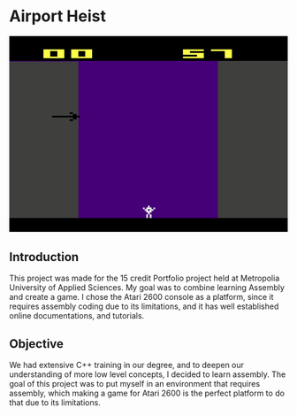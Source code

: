 # Airport Heist


<p align="center">
    <img src="./Portfolio/gameImage.png">
</p>


## Introduction
This project was made for the 15 credit Portfolio project held at Metropolia University of Applied Sciences. My goal was to combine learning Assembly and create a game. I chose the Atari 2600 console as a platform, since it requires assembly coding due to its limitations, and it has well established online documentations, and tutorials.


## Objective
We had extensive C++ training in our degree, and to deepen our understanding of more low level concepts, I decided to learn assembly. The goal of this project was to put myself in an environment that requires assembly, which making a game for Atari 2600 is the perfect platform to do that due to its limitations.


